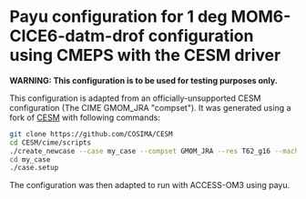 # Payu configuration for 1 deg MOM6-CICE6-datm-drof configuration using CMEPS with the CESM driver

**WARNING: This configuration is to be used for testing purposes only.**

This configuration is adapted from an officially-unsupported CESM configuration
(The CIME GMOM_JRA "compset"). It was generated using a fork of
[CESM](https://github.com/COSIMA/CESM) with following commands:
```bash
git clone https://github.com/COSIMA/CESM
cd CESM/cime/scripts
./create_newcase --case my_case --compset GMOM_JRA --res T62_g16 --machine gadi --run-unsupported
cd my_case
./case.setup
```
The configuration was then adapted to run with ACCESS-OM3 using payu.
